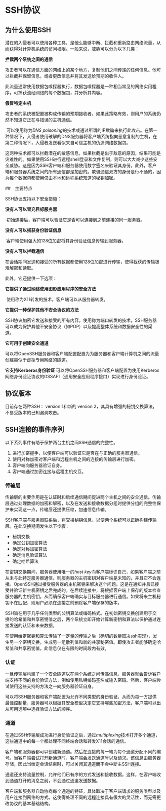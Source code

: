 # SSH协议





## 为什么使用SSH

潜在的入侵者可以使用各种工具，是他么能够中断、拦截和重新路由网络流量，从而获得对计算机系统的访问权限。一般来说，威胁可以分为以下几类：

**拦截两个系统之间的通信**

​	攻击者可以在通信方面的网络上的某个地方，复制他们之间传递的任何信息。他可以拦截并保留信息，或者更改信息并将其发送给预期的收件人。

​	此流量通常使用数据包嗅探器执行，数据包嗅探器是一种相当常见的网络实用程序，可捕获流经网络的每个数据包，并分析其内容。

**假冒特定主机**

​	攻击者的系统被配置被构成传输的预期接收者。如果此策略有效，则用户的系统仍然不知道它正在与错误的主机通信。

​	可以使用称为*DNS poisoning*的技术或通过所谓的IP欺骗来执行此攻击。在第一种情况下，入侵者使用破解的DNS服务器将客户端系统指向恶意复制的主机，在第二种情况下，入侵者发送看似来自可信主机的伪造网络数据包。

这两种技术都可以拦截潜在的敏感信息，如果拦截是出于敌意的原因，结果可能是灾难性的。如果使用SSH进行远程shell登录和文件复制，则可以大大减少这些安全威胁。这是因为SSH客户端和服务器使用数字签名来验证其身份。此外，客户端和服务器系统之间的所有通信都是加密的。欺骗通信双方的身份是行不通的，因为每个数据包都使用仅由本地和远程系统知道的秘钥加密。



##　主要特点

SSH协议支持以下安全措施：

**没有人可以冒充目标服务器**

​	初始连接后，客户端可以验证它是否可以连接到之前连接的同一服务器。

**没有人可以捕获身份验证信息**

​	客户端使用强大的128位加密将其身份验证信息传输到服务器。

**没有人可以拦截通信**

​	在会话期间发送和接受的所有数据都使用128位加密进行传输，使得截获的传输极难解密和读取。

此外，它还提供一下选项：

**它提供了通过网络使用图形应用程序的安全方法**

​	使用称为X11转发的技术，客户端可以从服务器转发。

**它提供一种保护其他不安全协议的方法**

​	SSH协议加密它发送和接受的所有内容。使用称为端口转发的技术，SSH服务器可以成为保护其他不安全协议（如POP）以及提高整体系统和数据安全性的渠道。

**它可用于创建安全通道**

​	可以将OpenSSH服务器和客户端配置配置为为服务器和客户端计算机之间的流量创建类似于虚拟专用网络的隧道。

**它支持Kerberos身份验证**
​	可以将OpenSSH服务器和客户端配置为使用Kerberos网络身份验证协议的GSSAPI（通用安全应用程序接口）实现进行身份验证。

## 协议版本

目前存在两种SSH： version 1和新的 version 2，其具有增强的秘钥交换算法，不易受版本的已知漏洞攻击。



## SSH连接的事件序列

以下系列事件有助于保护两台主机之间SSH通信的完整性。

1. 进行加密握手，以便客户端可以验证它是否在与正确的服务器通信。
2. 使用对称加密对客户端和远程主机之间的连接的传输层进行加密。
3. 客户端向服务器验证自身。
4. 客户端通过加密连接与远程主机交互。

### 传输层

传输层的主要作用是在认证时和后续通信期间促进两个主机之间的安全通信。传输层通过处理数据的加密和解密，以及在发送和接收数据分组时提供分组的完整性保护来实现这一点，传输层还提供压缩，加速信息传输。

SSH客户端与服务器联系后，将交换秘钥信息，以便两个系统可以正确构建传输层。在此交换期间发生以下步骤：

- 秘钥交换
- 确定公钥加密算法
- 确定对称加密算法
- 确定消息验证算法
- 确定哈希算法

在密钥交换期间，服务器使用唯一的*host key*向客户端标识自己，如果客户端之前从未与此特定服务器通信，则服务器的主机密钥对客户端是未知的，并且它不会连接。OpenSSH通过接受服务器的主机密钥来解决这个问题。这是在通知并且已接受并验证新主机密钥之后完成的。在后续连接中，将根据客户端上保存的版本检查服务器的主机密钥，从而确保客户端确实与目标服务器进行通信。如果将来主机秘钥不在匹配，则用户必须在连接之前删除客户端保存的版本。

SSH旨在用于几乎任何类型的公钥算法或编码格式。在初始密钥交换创建用于交换的哈希值和共享密钥值之后，两个系统立即开始计算新密钥和算法以保护通过连接发送的认证和未来数据。

在使用给定密钥和算法传输了一定量的传输之后（确切的数量取决ssh实现），发生另一个密钥交换，生成另一组散列值和新的共享秘密值。即使攻击者能够确定哈希值和共享密钥值，此信息仅在有限的时间段内有效。

### 认证

一旦传输层构建了一个安全隧道以在两个系统之间传递信息，服务器就会告诉客户端支持不同的身份验证方法，例如使用私钥编码签名或输入密码。然后，客户端尝试使用这些支持的方法之一向服务器验证自身。

可以将SSH服务器和客户端配置为允许不同类型的身份验证，从而为每一方提供最佳控制量，服务器可以根据其安全模型决定它支持哪些加密方法，客户端可以出从可用选项中选择验证方法的顺序。

### 通道

在通过SSH传输层成功进行身份验证之后，通过*multiplexing*技术打开多个通道，这些通道中的每一个都处理不同终端会话和转发X11会话的通信。

客户端和服务器都可以创建新通道。然后在连接的每一端为每个通道分配不同的编号。当客户端尝试打开新通道时，客户端会发送通道号以及请求。该信息由服务器存储，因此当给定会话结束时，可以关闭其通道而不会中断主SSH连接。

通道还支持流量控制，允许他们已有序的方式发送和接收数据。这样，在客户端收到通道打开的消息之前，不会通过通道发送数据。

客户端和服务器自动协商每个通道的特征，具体取决于客户端请求的服务类型以及用户连接到网络的方式。这使得处理不同的远程连接具有很大的灵活性，而无需更改协议的基本基础结构。



